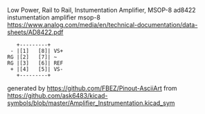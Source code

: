 Low Power, Rail to Rail, Instumentation Amplifier, MSOP-8
ad8422 instumentation amplifier msop-8
https://www.analog.com/media/en/technical-documentation/data-sheets/AD8422.pdf


	   +---------+
	 - |[1]   [8]| VS+
	RG |[2]   [7]| ~
	RG |[3]   [6]| REF
	 + |[4]   [5]| VS-
	   +---------+


generated by https://github.com/FBEZ/Pinout-AsciiArt from https://github.com/ask6483/kicad-symbols/blob/master/Amplifier_Instrumentation.kicad_sym